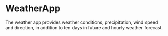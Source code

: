 # WeatherApp
The weather app provides weather conditions, precipitation, wind speed and direction, in addition to ten days in future and hourly weather forecast.
